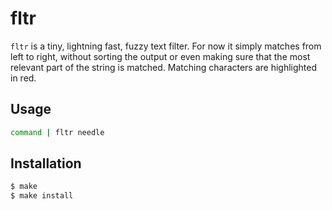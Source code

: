 # fltr

`fltr` is a tiny, lightning fast, fuzzy text filter. For now it simply matches
from left to right, without sorting the output or even making sure that the
most relevant part of the string is matched. Matching characters are
highlighted in red.

## Usage

```bash
command | fltr needle
```

## Installation

```bash
$ make
$ make install
```
